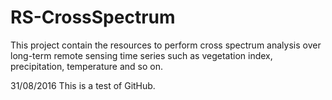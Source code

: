 # RS-CrossSpectrum
This project contain the resources to perform cross spectrum analysis over long-term remote sensing time series such as vegetation index, precipitation, temperature and so on.

31/08/2016
This is a test of GitHub.
